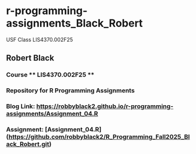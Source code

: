 # r-programming-assignments_Black_Robert

USF Class LIS4370.002F25

## Robert Black

### Course ** LIS4370.002F25 **
### Repository for R Programming Assignments

### Blog Link: https://robbyblack2.github.io/r-programming-assignments/Assignment_04.R

### Assignment: [Assignment_04.R] (https://github.com/robbyblack2/R_Programming_Fall2025_Black_Robert.git)